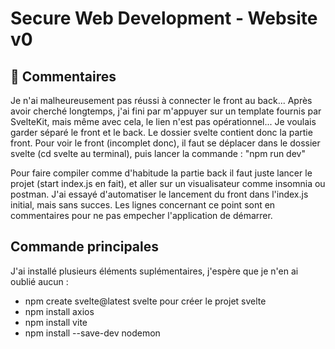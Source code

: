 # Secure Web Development - Website v0

## 👷 Commentaires

Je n'ai malheureusement pas réussi à connecter le front au back... Après avoir cherché longtemps, j'ai fini par m'appuyer sur un template fournis par SvelteKit, mais même avec cela, le lien n'est pas opérationnel...
Je voulais garder séparé le front et le back. Le dossier svelte contient donc la partie front. Pour voir le front (incomplet donc), il faut se déplacer dans le dossier svelte (cd svelte au terminal), puis lancer la commande : "npm run dev"

Pour faire compiler comme d'habitude la partie back il faut juste lancer le projet (start index.js en fait), et aller sur un visualisateur comme insomnia ou postman. J'ai essayé d'automatiser le lancement du front dans l'index.js initial, mais sans succes. Les lignes concernant ce point sont en commentaires pour ne pas empecher l'application de démarrer.

## Commande principales

J'ai installé plusieurs éléments suplémentaires, j'espère que je n'en ai oublié aucun :
- npm create svelte@latest svelte pour créer le projet svelte
- npm install axios
- npm install vite
- npm install --save-dev nodemon